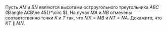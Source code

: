 Пусть  $AM$   и  $BN$  являются  высотами  остроугольного треугольника  $ABC$ ($\angle ACB\ne 45{}^\circ $). На лучах $MA$  и $NB$ отмечены соответственно точки $K$ и $T$ так, что $MK=MB$ и $NT=NA$. Докажите, что $KT \parallel MN$.